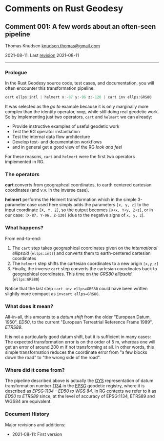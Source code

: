 # Comments on Rust Geodesy

## Comment 001: A few words about an often-seen pipeline

Thomas Knudsen <knudsen.thomas@gmail.com>

2021-08-11. Last [revision](#document-history) 2021-08-11

---

### Prologue

In the Rust Geodesy source code, test cases, and documentation, you will often encounter this transformation pipeline:

```js
cart ellps:intl | helmert x:-87 y:-96 z:-120 | cart inv ellps:GRS80
```

It was selected as the *go to* example because it is only marginally more complex than the identity operator, `noop`, while still doing real geodetic work. So by implementing just two operators, `cart` and `helmert` we can already:

- Provide instructive examples of useful geodetic work
- Test the RG operator instantiation
- Test the internal data flow architecture
- Develop test- and documentation workflows
- and in general get a good view of the RG *look and feel*

For these reasons, `cart` and `helmert` were the first two operators implemented in RG.

### The operators

**cart** converts from geographcal coordinates, to earth centered cartesian coordinates (and v.v. in the inverse case).

**helmert** performs the Helmert transformation which in the simple 3-parameter case used here simply adds the parameters `[x, y, z]` to the input coordinate `[X, Y, Z]`, so the output becomes `[X+x, Y+y, Z+z]`, or in our case: `[X-87, Y-96, Z-120]` (due to the negative signs of `x, y, z`).

### What happens?

From end-to-end:

1. The `cart` step takes geographical coordinates given on the *international ellipsoid* (`ellps:intl`) and converts them to earth-centered cartesian coordinates
2. The `helmert` step shifts the cartesian coordinates to a new origin `[x,y,z]`
3. Finally, the inverse `cart` step converts the cartesian coordinates back to geographical coordinates. This time on the *GRS80 ellipsoid* (`ellps:GRS80`)

Notice that the last step `cart inv ellps=GRS80` could have been written slightly more compact as `invcart ellps=GRS80`.

### What does it mean?

All-in-all, this amounts to a *datum shift* from the older "European Datum, 1950", *ED50*, to the current "European Terrestrial Reference Frame 1989", *ETRS89*.

It is not a particularly good datum shift, but it is sufficient in many cases: The expected transformation error is on the order of 5 m, whereas one will get an error of around 200 m if not transforming at all. In other words, this simple transformation reduces the coordinate error from "a few blocks down the road" to "the wrong side of the road".

### Where did it come from?

The pipeline described above is actually the [GYS](/comments/000-comment.md#gys-the-ghastly-yaml-shorthand) representation of datum transformation number [1134](https://epsg.org/transformation_1134/ED50-to-WGS-84-2.html) in the [EPSG](https://epsg.org/home.html) geodetic registry, where it is described as *EPSG:1134 - ED50 to WGS 84*. In RG contexts we refer to it as *ED50 to ETRS89* since, at the level of accuracy of EPSG:1134, ETRS89 and WGS84 are equivalent.

### Document History

Major revisions and additions:

- 2021-08-11: First version
